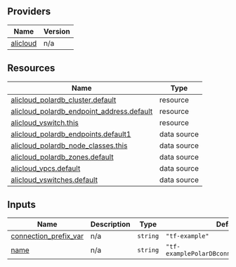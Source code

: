 <!-- BEGIN_TF_DOCS -->
## Providers

| Name | Version |
|------|---------|
| <a name="provider_alicloud"></a> [alicloud](#provider\_alicloud) | n/a |

## Resources

| Name | Type |
|------|------|
| [alicloud_polardb_cluster.default](https://registry.terraform.io/providers/hashicorp/alicloud/latest/docs/resources/polardb_cluster) | resource |
| [alicloud_polardb_endpoint_address.default](https://registry.terraform.io/providers/hashicorp/alicloud/latest/docs/resources/polardb_endpoint_address) | resource |
| [alicloud_vswitch.this](https://registry.terraform.io/providers/hashicorp/alicloud/latest/docs/resources/vswitch) | resource |
| [alicloud_polardb_endpoints.default1](https://registry.terraform.io/providers/hashicorp/alicloud/latest/docs/data-sources/polardb_endpoints) | data source |
| [alicloud_polardb_node_classes.this](https://registry.terraform.io/providers/hashicorp/alicloud/latest/docs/data-sources/polardb_node_classes) | data source |
| [alicloud_polardb_zones.default](https://registry.terraform.io/providers/hashicorp/alicloud/latest/docs/data-sources/polardb_zones) | data source |
| [alicloud_vpcs.default](https://registry.terraform.io/providers/hashicorp/alicloud/latest/docs/data-sources/vpcs) | data source |
| [alicloud_vswitches.default](https://registry.terraform.io/providers/hashicorp/alicloud/latest/docs/data-sources/vswitches) | data source |

## Inputs

| Name | Description | Type | Default | Required |
|------|-------------|------|---------|:--------:|
| <a name="input_connection_prefix_var"></a> [connection\_prefix\_var](#input\_connection\_prefix\_var) | n/a | `string` | `"tf-example"` | no |
| <a name="input_name"></a> [name](#input\_name) | n/a | `string` | `"tf-examplePolarDBconnectionvj71zvvp4y"` | no |
<!-- END_TF_DOCS -->    